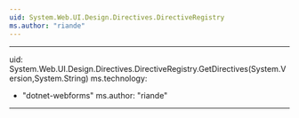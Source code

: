 ```yaml
---
uid: System.Web.UI.Design.Directives.DirectiveRegistry
ms.author: "riande"
---
```


---
uid: System.Web.UI.Design.Directives.DirectiveRegistry.GetDirectives(System.Version,System.String)
ms.technology: 
  - "dotnet-webforms"
ms.author: "riande"
---
